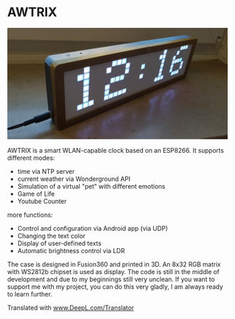 # AWTRIX

![Alt text](awtrix.jpg?raw=true "Title")

AWTRIX is a smart WLAN-capable clock based on an ESP8266.
It supports different modes:
- time via NTP server
- current weather via Wonderground API
- Simulation of a virtual "pet" with different emotions
- Game of Life
- Youtube Counter

more functions:
- Control and configuration via Android app (via UDP)
- Changing the text color
- Display of user-defined texts
- Automatic brightness control via LDR

The case is designed in Fusion360 and printed in 3D.
An 8x32 RGB matrix with WS2812b chipset is used as display.
The code is still in the middle of development and due to my beginnings still very unclean. 
If you want to support me with my project, you can do this very gladly, I am always ready to learn further.

Translated with www.DeepL.com/Translator
